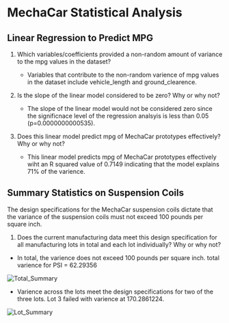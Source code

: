 # MechaCar Statistical Analysis

## Linear Regression to Predict MPG

1. Which variables/coefficients provided a non-random amount of variance to the mpg values in the dataset?

    * Variables that contribute to the non-random varience of mpg values in the dataset include vehicle_length and ground_clearence.

2. Is the slope of the linear model considered to be zero? Why or why not?


    *  The slope of the linear model would not be considered zero since the significnace level of the regression analsyis is less than 0.05 
(p=0.0000000000535). 

3. Does this linear model predict mpg of MechaCar prototypes effectively? Why or why not?

    *  This linear model predicts mpg of MechaCar prototypes effectively wiht an R squared value of 0.7149 indicating that the model explains 71% of the varience. 

## Summary Statistics on Suspension Coils


The design specifications for the MechaCar suspension coils dictate that the variance of the suspension coils must not exceed 100 pounds per square inch. 

1. Does the current manufacturing data meet this design specification for all manufacturing lots in total and each lot individually? Why or why not?
* In total, the varience does not exceed 100 pounds per square inch. total varience for PSI = 62.29356

![Total_Summary](https://cldup.com/dTxpPi9lDf.thumb.png)
* Varience across the lots meet the design specifications for two of the three lots. Lot 3 failed with varience at 170.2861224.   

![Lot_Summary](https://cldup.com/dTxpPi9lDf.thumb.png)